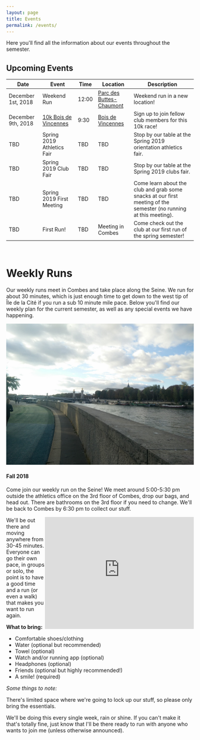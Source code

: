 ```yaml
---
layout: page
title: Events
permalink: /events/
---
```

Here you'll find all the information about our events throughout the semester.

## Upcoming Events

| Date  |  Event | Time  |  Location |  Description |
|---|---|---|---|---|
| December 1st, 2018  | Weekend Run  | 12:00  | [Parc des Buttes-Chaumont](https://goo.gl/maps/j4bVP7742aH2)  | Weekend run in a new location!  |
|   December 9th, 2018| [10k Bois de Vincennes](https://www.topchrono.biz/evenement_4141-Vincennes-Courir-pour-le-plaisir-)   |  9:30| [Bois de Vincennes](https://goo.gl/maps/99BrWxvd5ZA2)  | Sign up to join fellow club members for this 10k race!  |
|  TBD | Spring 2019 Athletics Fair | TBD  | TBD  | Stop by our table at the Spring 2019 orientation athletics fair.  |
|  TBD | Spring 2019 Club Fair  | TBD  | TBD  | Stop by our table at the Spring 2019 clubs fair.  |
|  TBD | Spring 2019 First Meeting  |  TBD | TBD  | Come learn about the club and grab some snacks at our first meeting of the semester (no running at this meeting).  |
|TBD|First Run!|TBD| Meeting in Combes| Come check out the club at our first run of the spring semester!|

&nbsp;


# Weekly Runs

Our weekly runs meet in Combes and take place along the Seine. We run for about 30 minutes, which is just enough time to get down to the west tip of  Île de la Cité if you run a sub 10 minute mile pace. Below you'll find our weekly plan for the current semester, as well as any special events we have happening.

<img src="/assets/view.jpg">

#### **Fall 2018**

Come join our weekly run on the Seine! We meet around 5:00-5:30 pm outside the athletics office on the 3rd floor of Combes, drop our bags, and head out. There are bathrooms on the 3rd floor if you need to change. We'll be back to Combes by 6:30 pm to collect our stuff.

<div style="float:right;">
  <iframe  src="https://www.google.com/maps/embed?pb=!1m18!1m12!1m3!1d2624.8102715584446!2d2.3038626156733715!3d48.86182820841861!2m3!1f0!2f0!3f0!3m2!1i1024!2i768!4f13.1!3m3!1m2!1s0x47e66fd956d40469%3A0x93e97e03f4632aa7!2s6+Rue+du+Colonel+Combes%2C+75007+Paris!5e0!3m2!1sen!2sfr!4v1542573335769" width="400" height="300" frameborder="0" style="border:0" allowfullscreen></iframe>
</div>

We'll be out there and moving anywhere from 30-45 minutes. Everyone can go their own pace, in groups or solo, the point is to have a good time and a run (or even a walk) that makes you want to run again.

**What to bring:**

* Comfortable shoes/clothing
* Water (optional but recommended)
* Towel (optional)
* Watch and/or running app (optional)
* Headphones (optional)
* Friends (optional but highly recommended!)
* A smile! (required)


*Some things to note:*

There's limited space where we're going to lock up our stuff, so please only bring the essentials.

We'll be doing this every single week, rain or shine. If you can't make it that's totally fine, just know that I'll be there ready to run with anyone who wants to join me (unless otherwise announced).
